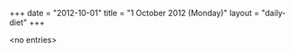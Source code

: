 +++
date = "2012-10-01"
title = "1 October 2012 (Monday)"
layout = "daily-diet"
+++


\<no entries\>
